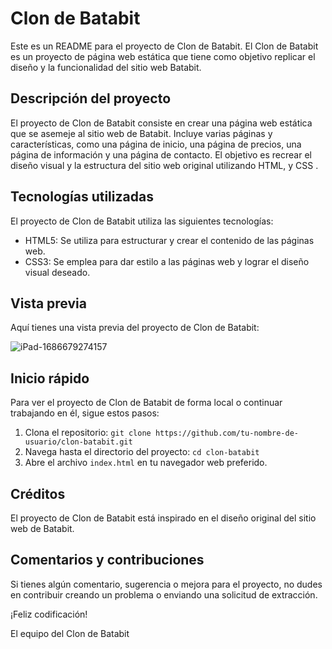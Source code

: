 # Clon de Batabit

Este es un README para el proyecto de Clon de Batabit. El Clon de Batabit es un proyecto de página web estática que tiene como objetivo replicar el diseño y la funcionalidad del sitio web Batabit.

## Descripción del proyecto

El proyecto de Clon de Batabit consiste en crear una página web estática que se asemeje al sitio web de Batabit. Incluye varias páginas y características, como una página de inicio, una página de precios, una página de información y una página de contacto. El objetivo es recrear el diseño visual y la estructura del sitio web original utilizando HTML, y CSS .

## Tecnologías utilizadas

El proyecto de Clon de Batabit utiliza las siguientes tecnologías:

- HTML5: Se utiliza para estructurar y crear el contenido de las páginas web.
- CSS3: Se emplea para dar estilo a las páginas web y lograr el diseño visual deseado.
## Vista previa

Aquí tienes una vista previa del proyecto de Clon de Batabit:

![iPad-1686679274157](https://github.com/DIegoDevcode/BataBitClone/assets/105946956/62aa4e49-ce3a-4641-afa4-d7649adb30fc)
## Inicio rápido

Para ver el proyecto de Clon de Batabit de forma local o continuar trabajando en él, sigue estos pasos:

1. Clona el repositorio: `git clone https://github.com/tu-nombre-de-usuario/clon-batabit.git`
2. Navega hasta el directorio del proyecto: `cd clon-batabit`
3. Abre el archivo `index.html` en tu navegador web preferido.

## Créditos

El proyecto de Clon de Batabit está inspirado en el diseño original del sitio web de Batabit.

## Comentarios y contribuciones

Si tienes algún comentario, sugerencia o mejora para el proyecto, no dudes en contribuir creando un problema o enviando una solicitud de extracción.

¡Feliz codificación!

El equipo del Clon de Batabit
